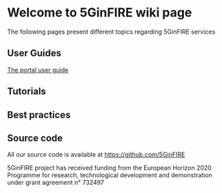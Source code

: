 <!-- TITLE: 5GinFIRE wiki page -->
<!-- SUBTITLE:Welcome to the 5GinFIRE wiki page -->

# Welcome to 5GinFIRE wiki page
The following pages present different topics regarding 5GinFIRE services

## User Guides

[The portal user guide](5-gin-fire-portal-user-guide)


## Tutorials


## Best practices


## Source code

All our source code is available at https://github.com/5GinFIRE




5GinFIRE project has received funding from the European Horizon 2020 Programme for research, technological development and demonstration under grant agreement n° 732497
